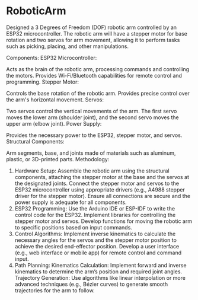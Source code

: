 # RoboticArm
Designed a 3 Degrees of Freedom (DOF) robotic arm controlled by an ESP32 microcontroller. The robotic arm will have a stepper motor for base rotation and two servos for arm movement, allowing it to perform tasks such as picking, placing, and other manipulations.

Components:
ESP32 Microcontroller:

Acts as the brain of the robotic arm, processing commands and controlling the motors.
Provides Wi-Fi/Bluetooth capabilities for remote control and programming.
Stepper Motor:

Controls the base rotation of the robotic arm.
Provides precise control over the arm's horizontal movement.
Servos:

Two servos control the vertical movements of the arm.
The first servo moves the lower arm (shoulder joint), and the second servo moves the upper arm (elbow joint).
Power Supply:

Provides the necessary power to the ESP32, stepper motor, and servos.
Structural Components:

Arm segments, base, and joints made of materials such as aluminum, plastic, or 3D-printed parts.
Methodology:
1. Hardware Setup:
Assemble the robotic arm using the structural components, attaching the stepper motor at the base and the servos at the designated joints.
Connect the stepper motor and servos to the ESP32 microcontroller using appropriate drivers (e.g., A4988 stepper driver for the stepper motor).
Ensure all connections are secure and the power supply is adequate for all components.
2. ESP32 Programming:
Use the Arduino IDE or ESP-IDF to write the control code for the ESP32.
Implement libraries for controlling the stepper motor and servos.
Develop functions for moving the robotic arm to specific positions based on input commands.
3. Control Algorithms:
Implement inverse kinematics to calculate the necessary angles for the servos and the stepper motor position to achieve the desired end-effector position.
Develop a user interface (e.g., web interface or mobile app) for remote control and command input.
4. Path Planning:
Kinematics Calculation: Implement forward and inverse kinematics to determine the arm’s position and required joint angles.
Trajectory Generation: Use algorithms like linear interpolation or more advanced techniques (e.g., Bézier curves) to generate smooth trajectories for the arm to follow.
